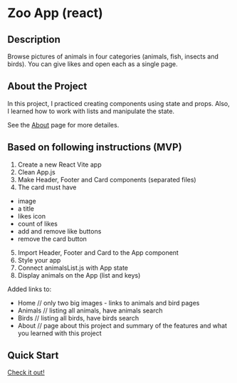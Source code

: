 # Zoo App (react)

## Description

Browse pictures of animals in four categories (animals, fish, insects and birds). You can give likes and open each as a single page.

## About the Project

In this project, I practiced creating components using state and props. Also, I learned how to work with lists and manipulate the state.

See the [About](https://zoo-react-app.netlify.app/about) page for more detailes.

## Based on following instructions (MVP)

1. Create a new React Vite app
2. Clean App.js
3. Make Header, Footer and Card components (separated files)
4. The card must have

- image
- a title
- likes icon
- count of likes
- add and remove like buttons
- remove the card button

5. Import Header, Footer and Card to the App component
6. Style your app
7. Connect animalsList.js with App state
8. Display animals on the App (list and keys)

Added links to:

- Home // only two big images - links to animals and bird pages
- Animals // listing all animals, have animals search
- Birds // listing all birds, have birds search
- About // page about this project and summary of the features and what you learned with this project

## Quick Start

[Check it out!](https://zoo-react-app.netlify.app)
